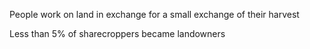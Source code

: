 
People work on land in exchange for a small exchange of their harvest

Less than 5% of sharecroppers became landowners
